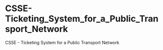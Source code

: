 # CSSE-Ticketing_System_for_a_Public_Transport_Network
CSSE - Ticketing System for a Public Transport Network 
